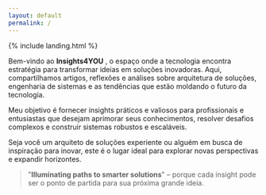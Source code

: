 ```yaml
---
layout: default
permalink: /
---
```


{% include landing.html %}

Bem-vindo ao **Insights4YOU** , o espaço onde a tecnologia encontra estratégia para transformar ideias em soluções inovadoras. Aqui, compartilhamos artigos, reflexões e análises sobre arquitetura de soluções, engenharia de sistemas e as tendências que estão moldando o futuro da tecnologia. 

Meu objetivo é fornecer insights práticos e valiosos para profissionais e entusiastas que desejam aprimorar seus conhecimentos, resolver desafios complexos e construir sistemas robustos e escaláveis. 

Seja você um arquiteto de soluções experiente ou alguém em busca de inspiração para inovar, este é o lugar ideal para explorar novas perspectivas e expandir horizontes. 

> "**Illuminating paths to smarter solutions**" – porque cada insight pode ser o ponto de partida para sua próxima grande ideia.